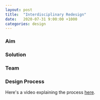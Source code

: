 ```yaml
---
layout: post
title:  "Interdisciplinary Redesign"
date:   2020-07-31 9:00:00 +1000
categories: design
---
```

### Aim

### Solution

### Team

### Design Process

Here's a video explaining the process [here](https://youtu.be/SqXB4hmVizc).
